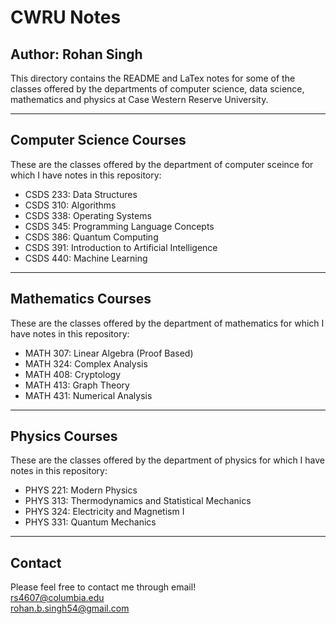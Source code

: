 # CWRU Notes
## Author: Rohan Singh
This directory contains the README and LaTex notes for some of the classes offered by the departments of computer science, data science, mathematics and physics at Case Western Reserve University.

---
## Computer Science Courses
These are the classes offered by the department of computer sceince for which I have notes in this repository:  
  - CSDS 233: Data Structures  
  - CSDS 310: Algorithms  
  - CSDS 338: Operating Systems
  - CSDS 345: Programming Language Concepts  
  - CSDS 386: Quantum Computing
  - CSDS 391: Introduction to Artificial Intelligence  
  - CSDS 440: Machine Learning  



---
## Mathematics Courses
These are the classes offered by the department of mathematics for which I have notes in this repository: 
  - MATH 307: Linear Algebra (Proof Based)
  - MATH 324: Complex Analysis  
  - MATH 408: Cryptology   
  - MATH 413: Graph Theory  
  - MATH 431: Numerical Analysis 


---
## Physics Courses
These are the classes offered by the department of physics for which I have notes in this repository:  
  - PHYS 221: Modern Physics 
  - PHYS 313: Thermodynamics and Statistical Mechanics  
  - PHYS 324: Electricity and Magnetism I  
  - PHYS 331: Quantum Mechanics  

---
## Contact
Please feel free to contact me through email!  
rs4607@columbia.edu  
rohan.b.singh54@gmail.com